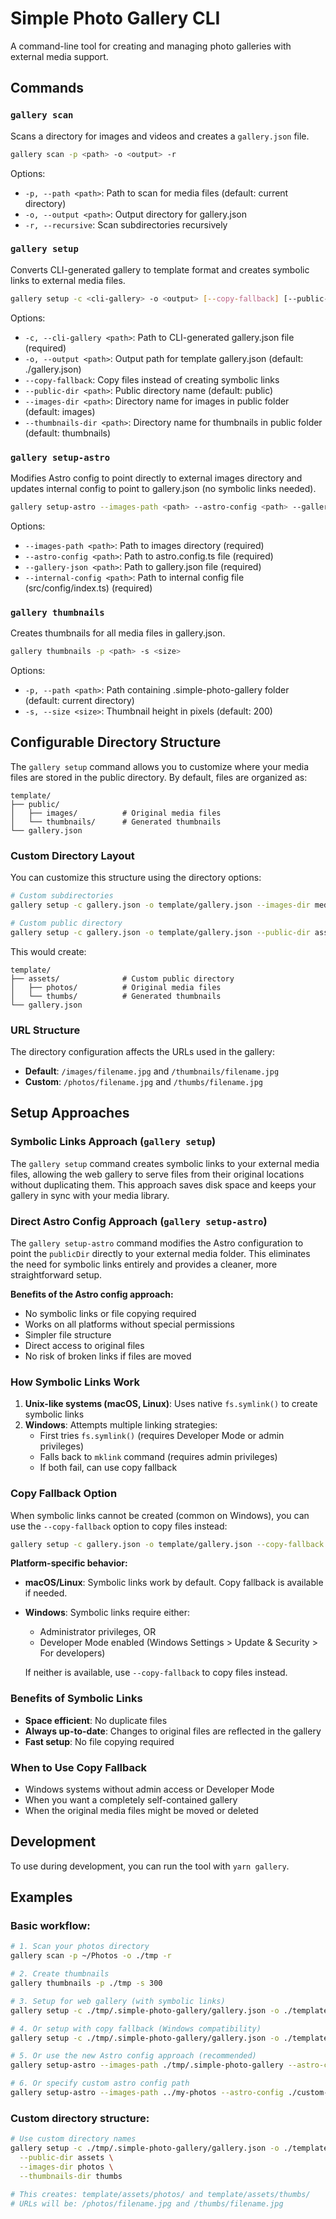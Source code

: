 # Simple Photo Gallery CLI

A command-line tool for creating and managing photo galleries with external media support.

## Commands

### `gallery scan`

Scans a directory for images and videos and creates a `gallery.json` file.

```bash
gallery scan -p <path> -o <output> -r
```

Options:

- `-p, --path <path>`: Path to scan for media files (default: current directory)
- `-o, --output <path>`: Output directory for gallery.json
- `-r, --recursive`: Scan subdirectories recursively

### `gallery setup`

Converts CLI-generated gallery to template format and creates symbolic links to external media files.

```bash
gallery setup -c <cli-gallery> -o <output> [--copy-fallback] [--public-dir <path>] [--images-dir <path>] [--thumbnails-dir <path>]
```

Options:

- `-c, --cli-gallery <path>`: Path to CLI-generated gallery.json file (required)
- `-o, --output <path>`: Output path for template gallery.json (default: ./gallery.json)
- `--copy-fallback`: Copy files instead of creating symbolic links
- `--public-dir <path>`: Public directory name (default: public)
- `--images-dir <path>`: Directory name for images in public folder (default: images)
- `--thumbnails-dir <path>`: Directory name for thumbnails in public folder (default: thumbnails)

### `gallery setup-astro`

Modifies Astro config to point directly to external images directory and updates internal config to point to gallery.json (no symbolic links needed).

```bash
gallery setup-astro --images-path <path> --astro-config <path> --gallery-json <path> --internal-config <path>
```

Options:

- `--images-path <path>`: Path to images directory (required)
- `--astro-config <path>`: Path to astro.config.ts file (required)
- `--gallery-json <path>`: Path to gallery.json file (required)
- `--internal-config <path>`: Path to internal config file (src/config/index.ts) (required)

### `gallery thumbnails`

Creates thumbnails for all media files in gallery.json.

```bash
gallery thumbnails -p <path> -s <size>
```

Options:

- `-p, --path <path>`: Path containing .simple-photo-gallery folder (default: current directory)
- `-s, --size <size>`: Thumbnail height in pixels (default: 200)

## Configurable Directory Structure

The `gallery setup` command allows you to customize where your media files are stored in the public directory. By default, files are organized as:

```
template/
├── public/
│   ├── images/          # Original media files
│   └── thumbnails/      # Generated thumbnails
└── gallery.json
```

### Custom Directory Layout

You can customize this structure using the directory options:

```bash
# Custom subdirectories
gallery setup -c gallery.json -o template/gallery.json --images-dir media --thumbnails-dir thumbs

# Custom public directory
gallery setup -c gallery.json -o template/gallery.json --public-dir assets --images-dir photos --thumbnails-dir thumbs
```

This would create:

```
template/
├── assets/              # Custom public directory
│   ├── photos/          # Original media files
│   └── thumbs/          # Generated thumbnails
└── gallery.json
```

### URL Structure

The directory configuration affects the URLs used in the gallery:

- **Default**: `/images/filename.jpg` and `/thumbnails/filename.jpg`
- **Custom**: `/photos/filename.jpg` and `/thumbs/filename.jpg`

## Setup Approaches

### Symbolic Links Approach (`gallery setup`)

The `gallery setup` command creates symbolic links to your external media files, allowing the web gallery to serve files from their original locations without duplicating them. This approach saves disk space and keeps your gallery in sync with your media library.

### Direct Astro Config Approach (`gallery setup-astro`)

The `gallery setup-astro` command modifies the Astro configuration to point the `publicDir` directly to your external media folder. This eliminates the need for symbolic links entirely and provides a cleaner, more straightforward setup.

**Benefits of the Astro config approach:**

- No symbolic links or file copying required
- Works on all platforms without special permissions
- Simpler file structure
- Direct access to original files
- No risk of broken links if files are moved

### How Symbolic Links Work

1. **Unix-like systems (macOS, Linux)**: Uses native `fs.symlink()` to create symbolic links
2. **Windows**: Attempts multiple linking strategies:
   - First tries `fs.symlink()` (requires Developer Mode or admin privileges)
   - Falls back to `mklink` command (requires admin privileges)
   - If both fail, can use copy fallback

### Copy Fallback Option

When symbolic links cannot be created (common on Windows), you can use the `--copy-fallback` option to copy files instead:

```bash
gallery setup -c gallery.json -o template/gallery.json --copy-fallback
```

**Platform-specific behavior:**

- **macOS/Linux**: Symbolic links work by default. Copy fallback is available if needed.
- **Windows**: Symbolic links require either:
  - Administrator privileges, OR
  - Developer Mode enabled (Windows Settings > Update & Security > For developers)

  If neither is available, use `--copy-fallback` to copy files instead.

### Benefits of Symbolic Links

- **Space efficient**: No duplicate files
- **Always up-to-date**: Changes to original files are reflected in the gallery
- **Fast setup**: No file copying required

### When to Use Copy Fallback

- Windows systems without admin access or Developer Mode
- When you want a completely self-contained gallery
- When the original media files might be moved or deleted

## Development

To use during development, you can run the tool with `yarn gallery`.

## Examples

### Basic workflow:

```bash
# 1. Scan your photos directory
gallery scan -p ~/Photos -o ./tmp -r

# 2. Create thumbnails
gallery thumbnails -p ./tmp -s 300

# 3. Setup for web gallery (with symbolic links)
gallery setup -c ./tmp/.simple-photo-gallery/gallery.json -o ./template/gallery.json

# 4. Or setup with copy fallback (Windows compatibility)
gallery setup -c ./tmp/.simple-photo-gallery/gallery.json -o ./template/gallery.json --copy-fallback

# 5. Or use the new Astro config approach (recommended)
gallery setup-astro --images-path ./tmp/.simple-photo-gallery --astro-config ./template/astro.config.ts --gallery-json ./template/gallery.json --internal-config ./template/src/config/index.ts

# 6. Or specify custom astro config path
gallery setup-astro --images-path ../my-photos --astro-config ./custom-astro.config.ts --gallery-json ./gallery.json --internal-config ./src/config/index.ts
```

### Custom directory structure:

```bash
# Use custom directory names
gallery setup -c ./tmp/.simple-photo-gallery/gallery.json -o ./template/gallery.json \
  --public-dir assets \
  --images-dir photos \
  --thumbnails-dir thumbs

# This creates: template/assets/photos/ and template/assets/thumbs/
# URLs will be: /photos/filename.jpg and /thumbs/filename.jpg
```
